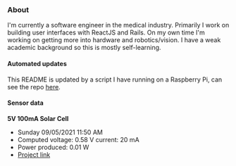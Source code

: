 ### About
I'm currently a software engineer in the medical industry. Primarily I work on building user interfaces with ReactJS and Rails. On my own time I'm working on getting more into hardware and robotics/vision. I have a weak academic background so this is mostly self-learning.

#### Automated updates
This README is updated by a script I have running on a Raspberry Pi, can see the repo [here](https://github.com/jdc-cunningham/raspi-git-repo-updater).

#### Sensor data
**5V 100mA Solar Cell**
- Sunday 09/05/2021 11:50 AM
- Computed voltage: 0.58 V current: 20 mA
- Power produced: 0.01 W
- [Project link](https://github.com/jdc-cunningham/raspisolarplotter)